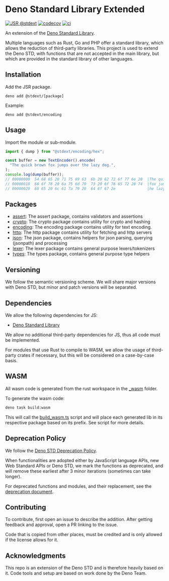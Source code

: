 # Deno Standard Library Extended

[![JSR @stdext](https://jsr.io/badges/@stdext)](https://jsr.io/@stdext)
[![codecov](https://codecov.io/gh/halvardssm/deno_stdext/graph/badge.svg?token=T1JEMGF8VW)](https://codecov.io/gh/halvardssm/deno_stdext)
[![ci](https://github.com/halvardssm/deno_stdext/actions/workflows/ci.yml/badge.svg)](https://github.com/halvardssm/deno_stdext/actions/workflows/ci.yml)

An extension of the
[Deno Standard Library](https://github.com/denoland/deno_std).

Multiple languages such as Rust, Go and PHP offer a standard library, which
allows the reduction of third-party libraries. This project is used to extend
the Deno STD, with functions that are not accepted in the main library, but
which are provided in the standard library of other languages.

## Installation

Add the JSR package.

```
deno add @stdext/[package]
```

Example:

```
deno add @stdext/encoding
```

## Usage

Import the module or sub-module.

```ts
import { dump } from "@stdext/encoding/hex";

const buffer = new TextEncoder().encode(
  "The quick brown fox jumps over the lazy dog.",
);
console.log(dump(buffer));
// 00000000  54 68 65 20 71 75 69 63  6b 20 62 72 6f 77 6e 20  |The quick brown |
// 00000010  66 6f 78 20 6a 75 6d 70  73 20 6f 76 65 72 20 74  |fox jumps over t|
// 00000020  68 65 20 6c 61 7a 79 20  64 6f 67 2e              |he lazy dog.|
```

## Packages

- [assert](https://jsr.io/@stdext/assert): The assert package, contains
  validators and assertions
- [crypto](https://jsr.io/@stdext/crypto): The crypto package contains utility
  for crypto and hashing
- [encoding](https://jsr.io/@stdext/encoding): The encoding package contains
  utility for text encoding.
- [http](https://jsr.io/@stdext/http): The http package contains utility for
  fetching and http servers
- [json](https://jsr.io/@stdext/json): The json package, contains helpers for
  json parsing, querying (jsonpath) and processing
- [lexer](https://jsr.io/@stdext/lexer): The lexer package contains general
  purpose lexers/tokenizers
- [types](https://jsr.io/@stdext/types): The types package, contains general
  purpose type helpers

## Versioning

We follow the semantic versioning scheme. We will share major versions with Deno
STD, but minor and patch versions will be separated.

## Dependencies

We allow the following dependencies for JS:

- [Deno Standard Library](https://github.com/denoland/deno_std)

We allow no additional third-party dependencies for JS, thus all code must be
implemented.

For modules that use Rust to compile to WASM, we allow the usage of third-party
crates if necessary, but this will be considered on a case-by-case basis.

## WASM

All wasm code is generated from the rust workspace in the [\_wasm](./_wasm)
folder.

To generate the wasm code:

```sh
deno task build:wasm
```

This will call the [build_wasm.ts](./_tools/build_wasm.ts) script and will place
each generated lib in its respective package based on its prefix. See script for
more details.

## Deprecation Policy

We follow the
[Deno STD Deprecation Policy](https://github.com/denoland/deno_std?tab=readme-ov-file#deprecation-policy).

When functionalities are adopted either by JavaScript language APIs, new Web
Standard APIs or Deno STD, we mark the functions as deprecated, and will remove
these earliest after 3 minor iterations (sometimes can take longer).

For deprecated functions and modules, and their replacement, see the
[deprecation document](./DEPRECATIONS.md).

## Contributing

To contribute, first open an issue to describe the addition. After getting
feedback and approval, open a PR linking to the issue.

Code that is copied from other places, must be credited and is only allowed if
the license allows for it.

## Acknowledgments

This repo is an extension of the Deno STD and is therefore heavily based on it.
Code tools and setup are based on work done by the Deno Team.
